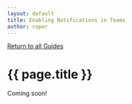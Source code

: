 ```yaml
---
layout: default
title: Enabling Notifications in Teams
author: roper
---
```


[Return to all Guides](/guides.html)

# {{ page.title }}

Coming soon!